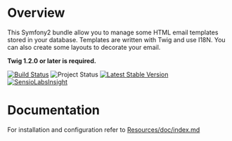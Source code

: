 Overview
========

This Symfony2 bundle allow you to manage some HTML email templates stored in your database. Templates are written with Twig and use I18N.
You can also create some layouts to decorate your email.

**Twig 1.2.0 or later is required.**

[![Build Status](https://secure.travis-ci.org/lexik/LexikMailerBundle.png?branch=master)](http://travis-ci.org/lexik/LexikMailerBundle)
![Project Status](http://stillmaintained.com/lexik/LexikMailerBundle.png)
[![Latest Stable Version](https://poser.pugx.org/lexik/mailer-bundle/v/stable)](https://packagist.org/packages/lexik/mailer-bundle)
[![SensioLabsInsight](https://insight.sensiolabs.com/projects/65df9f8f-6336-4e28-bec5-fe7f501a21dc/mini.png)](https://insight.sensiolabs.com/projects/65df9f8f-6336-4e28-bec5-fe7f501a21dc)

Documentation
=============

For installation and configuration refer to [Resources/doc/index.md](https://github.com/lexik/LexikMailerBundle/blob/master/Resources/doc/index.md)
